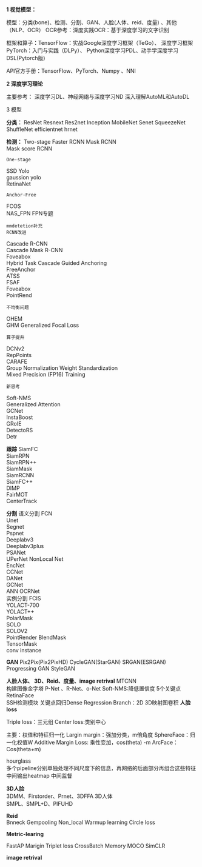 **1 视觉模型：**

模型：分类(bone)、检测、分割、GAN、人脸(人体、reid、度量) 、其他（NLP、OCR）
OCR参考：深度实践OCR：基于深度学习的文字识别

框架和算子：TensorFlow：实战Google深度学习框架（TeGo）、
深度学习框架PyTorch：入门与实践（DLPy）、
Python深度学习PDL、动手学深度学习DSL(Pytorch版)

API官方手册：TensorFlow、PyTorch、Numpy 、NNI


**2 深度学习理论**

主要参考：
深度学习DL、神经网络与深度学习ND
深入理解AutoML和AutoDL


3 模型

**分类：**
ResNet
Resnext
Res2net
Inception
MobileNet
Senet
SqueezeNet
ShuffleNet
efficientnet
hrnet

**检测：**
	Two-stage
Faster RCNN	
Mask RCNN	
Mask score RCNN	

	One-stage
SSD	
Yolo	
gaussion yolo	
RetinaNet	

	Anchor-Free
FCOS	
NAS_FPN	
FPN专题	

	mmdetetion补充
	RCNN改进
Cascade R-CNN	
Cascade Mask R-CNN	
Foveabox 	
Hybrid Task Cascade	
Guided Anchoring	
FreeAnchor	
ATSS	
FSAF	
Foveabox 	
PointRend	

	不均衡问题
OHEM	
GHM	
Generalized Focal Loss	

	算子提升
DCNv2	
RepPoints	
CARAFE	
Group Normalization	
Weight Standardization 	
Mixed Precision (FP16) Training	

	新思考
Soft-NMS 	
Generalized Attention	
GCNet	
InstaBoost	
GRoIE	
DetectoRS	
Detr 	

**跟踪**
SiamFC		
SiamRPN		
SiamRPN++		
SiamMask		
SiamRCNN		
SiamFC++		
DIMP		
FairMOT		
CenterTrack		

**分割**
	语义分割
FCN 	
Unet	
Segnet	
Pspnet	
Deeplabv3	
Deeplabv3plus	
PSANet 	
UPerNet	
NonLocal Net	
EncNet	
CCNet 	
DANet  	
GCNet	
ANN	
OCRNet	
	实例分割
FCIS	
YOLACT-700	
YOLACT++	
PolarMask	
SOLO	
SOLOV2	
PointRender	
BlendMask	
TensorMask	
conv instance	


**GAN**
Pix2Pix(Pix2PixHD)
CycleGAN(StarGAN)
SRGAN(ESRGAN)
Progressing GAN
StyleGAN

**人脸人体、  3D、Reid、度量、image retrival**
MTCNN		
		构建图像金字塔
		P-Net 、R-Net、o-Net
		Soft-NMS:降低置信度
		5个关键点
RetinaFace	
		SSH检测模块
		关键点回归Dense Regression Branch：2D 3D映射图卷积
**人脸loss**		

Triple loss：三元组
Center loss:类别中心

主要：权值和特征归一化
Largin margin：强加分类，m倍角度
SphereFace：归一化权值W
Additive Margin Loss: 乘性变加，cos(theta) -m
ArcFace：Cos(theta+m)


hourglass		
多个pipeline分别单独处理不同尺度下的信息，再网络的后面部分再组合这些特征
中间输出heatmap
中间监督

**3D人脸**		
3DMM、Firstorder、Prnet、3DFFA
3D人体		
SMPL、SMPL+D、PIFUHD

**Reid**		
Bnneck
Gempooling
Non_local
Warmup learning
Circle loss

**Metric-learing**

FastAP
Marigin Triplet loss
CrossBatch Memory
MOCO
SimCLR

**image retrival**		





